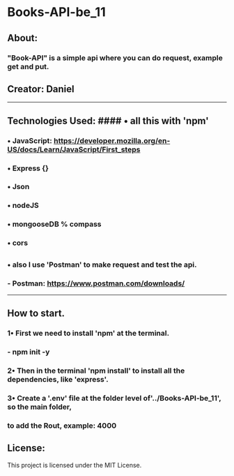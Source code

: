 # Books-API-be_11

## About:
### "Book-API" is a simple api where you can do request, example get and put.

## Creator: Daniel

-------------
## Technologies Used: #### • all this with 'npm'
### • JavaScript: https://developer.mozilla.org/en-US/docs/Learn/JavaScript/First_steps
### • Express {}
### • Json 
### • nodeJS
### • mongooseDB % compass
### • cors
##
### • also I use 'Postman' to make request and test the api.
### - Postman: https://www.postman.com/downloads/
-------------
## How to start.
### 1• First we need to install 'npm' at the terminal.
### - npm init -y
###
### 2• Then in the terminal 'npm install' to install all the dependencies, like 'express'.
###
### 3• Create a '.env' file at the folder level of'../Books-API-be_11', so the main folder, 
### to add the Rout, example: 4000

## License:
This project is licensed under the MIT License.